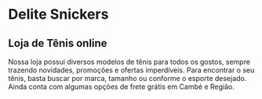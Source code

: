 # Delite Snickers 
## Loja de Tênis online


Nossa loja possui diversos modelos de tênis para todos os gostos, sempre trazendo novidades, promoções e ofertas imperdíveis.
Para encontrar o seu tênis, basta buscar por marca, tamanho ou conforme o esporte desejado. Ainda conta com algumas opções de frete grátis em Cambé e Região.
